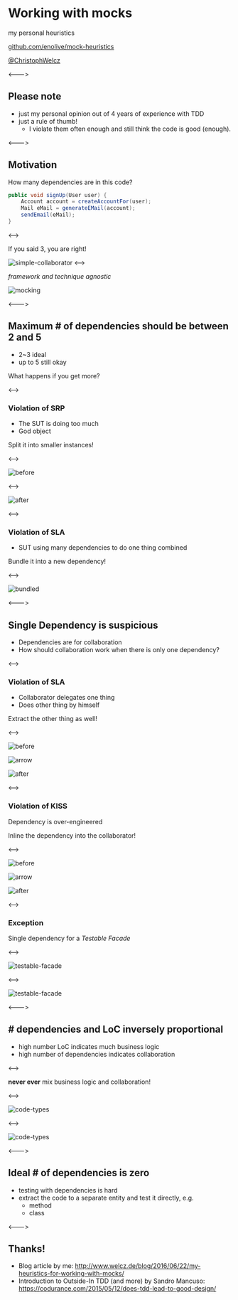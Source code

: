 # Working with mocks

my personal heuristics

[github.com/enolive/mock-heuristics](https://github.com/enolive/mock-heuristics)

[@ChristophWelcz](https://twitter.com/ChristophWelcz)

<--->

## Please note

* just my personal opinion out of 4 years of experience with TDD
* just a rule of thumb!
    * I violate them often enough and still think the code is good (enough).

<--->

## Motivation

How many dependencies are in this code?

```java
public void signUp(User user) {
    Account account = createAccountFor(user);
    Mail eMail = generateEMail(account);
    sendEmail(eMail);
}
```

<-->

If you said 3, you are right!

![simple-collaborator](images/simple-collaborator.png)
<-->

*framework and technique agnostic*

![mocking](images/mocking.png)

<--->

## Maximum # of dependencies should be between 2 and 5

* 2~3 ideal
* up to 5 still okay

What happens if you get more?

<-->

### Violation of SRP

* The SUT is doing too much
* God object

Split it into smaller instances!

<-->

![before](images/split-collaborator-before.png)

<-->

![after](images/split-collaborator-after.png)

<-->

### Violation of SLA

* SUT using many dependencies to do one thing combined

Bundle it into a new dependency!

<-->

![bundled](images/bundle-to-new-dependency.png)

<--->

## Single Dependency is suspicious

* Dependencies are for collaboration
* How should collaboration work when there is only one dependency?

<-->

### Violation of SLA

* Collaborator delegates one thing
* Does other thing by himself

Extract the other thing as well!

<-->

![before](images/extract-dependency-before.png)

![arrow](images/arrow.png)

![after](images/extract-dependency-after.png)

<-->

### Violation of KISS

Dependency is over-engineered

Inline the dependency into the collaborator!

<-->

![before](images/inline-dependency-before.png)

![arrow](images/arrow.png)

![after](images/inline-dependency-after.png) 

<-->

### Exception

Single dependency for a *Testable Facade*

<-->

![testable-facade](images/testable-facade-before.png)

<-->

![testable-facade](images/testable-facade-after.png)

<--->

## # dependencies and LoC inversely proportional

* high number LoC indicates much business logic
* high number of dependencies indicates collaboration

<-->

**never ever** mix business logic and collaboration!

<-->

![code-types](images/code-types-before.png)

<-->

![code-types](images/code-types.png)

<--->

## Ideal # of dependencies is zero

* testing with dependencies is hard
* extract the code to a separate entity and 
  test it directly, e.g.
    * method
    * class
    
<--->

## Thanks!

* Blog article by me: http://www.welcz.de/blog/2016/06/22/my-heuristics-for-working-with-mocks/
* Introduction to Outside-In TDD (and more) by Sandro Mancuso: https://codurance.com/2015/05/12/does-tdd-lead-to-good-design/